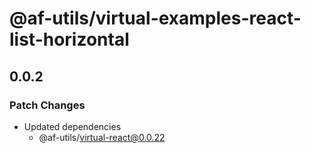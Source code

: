 # @af-utils/virtual-examples-react-list-horizontal

## 0.0.2

### Patch Changes

- Updated dependencies
  - @af-utils/virtual-react@0.0.22
